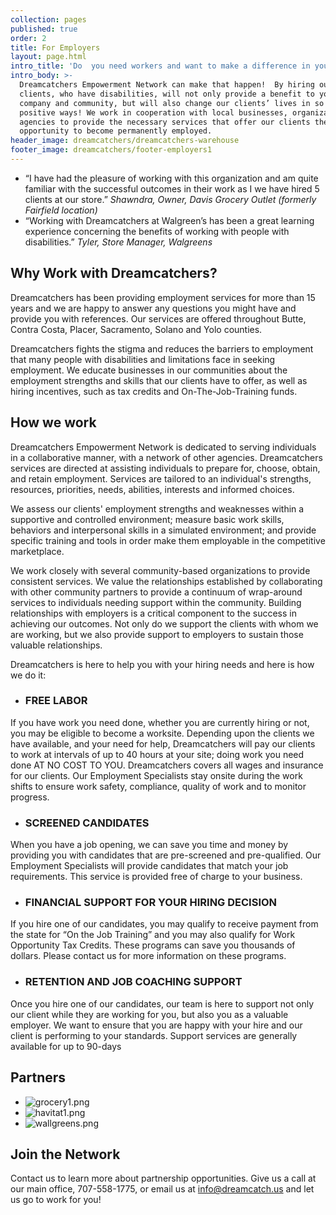 ```yaml
---
collection: pages
published: true
order: 2
title: For Employers
layout: page.html
intro_title: 'Do  you need workers and want to make a difference in your community? '
intro_body: >-
  Dreamcatchers Empowerment Network can make that happen!  By hiring our
  clients, who have disabilities, will not only provide a benefit to your
  company and community, but will also change our clients’ lives in so many
  positive ways! We work in cooperation with local businesses, organizations and
  agencies to provide the necessary services that offer our clients the
  opportunity to become permanently employed.
header_image: dreamcatchers/dreamcatchers-warehouse
footer_image: dreamcatchers/footer-employers1
---
```


- “I have had the pleasure of working with this organization and am quite familiar with the successful outcomes in their work as I we have hired 5 clients at our store.” _Shawndra, Owner, Davis Grocery Outlet (formerly Fairfield location)_
- “Working with Dreamcatchers at Walgreen’s has been a great learning experience concerning the benefits of working with people with disabilities.” _Tyler, Store Manager, Walgreens_

## Why Work with Dreamcatchers?
Dreamcatchers has been providing employment services for more than 15 years and  we are happy to answer any questions you might have and provide you with references. Our services are offered throughout Butte, Contra Costa, Placer, Sacramento, Solano and Yolo counties.

Dreamcatchers fights the stigma and reduces the barriers to employment that many people with disabilities and limitations face in seeking employment. We educate businesses in our communities about the employment strengths and skills that our clients have to offer, as well as hiring incentives, such as tax credits and On-The-Job-Training funds. 

## How we work
Dreamcatchers Empowerment Network is dedicated to serving individuals in a collaborative manner, with a network of other agencies. Dreamcatchers services are directed at assisting individuals to prepare for, choose, obtain, and retain employment. Services are tailored to an individual's strengths, resources, priorities, needs, abilities, interests and informed choices.

We assess our clients' employment strengths and weaknesses within a supportive and controlled environment; measure basic work skills, behaviors and interpersonal skills in a simulated environment; and provide specific training and tools in order make them employable in the competitive marketplace.

We work closely with several community-based organizations to provide consistent services. We value the relationships established by collaborating with other community partners to provide a continuum of wrap-around services to individuals needing support within the community. Building relationships with employers is a critical component to the success in achieving our outcomes. Not only do we support the clients with whom we are working, but we also provide support to employers to sustain those valuable relationships.  

Dreamcatchers is here to help you with your hiring needs and here is how we do it:

- ### FREE LABOR
If you have work you need done, whether you are currently hiring or not, you may be eligible to become a worksite. Depending upon the clients we have available, and your need for help, Dreamcatchers will pay our clients to work at intervals of up to 40 hours at your site; doing work you need done AT NO COST TO YOU.   Dreamcatchers covers all wages and insurance for our clients. Our Employment Specialists stay onsite during the work shifts  to ensure work safety, compliance, quality of work and to monitor progress.
 
- ### SCREENED CANDIDATES
When you have a job opening, we can save you time and money by providing you with candidates that are pre-screened and pre-qualified. Our Employment Specialists will provide candidates that match your job requirements.  This service is provided free of charge to your business.
 
- ### FINANCIAL SUPPORT FOR YOUR HIRING DECISION
If you hire one of our candidates, you may qualify to receive payment from the state for “On the Job Training” and you may also qualify for Work Opportunity Tax Credits. These programs can save you thousands of dollars. Please contact us for more information on these programs.
 
- ### RETENTION AND JOB COACHING SUPPORT
Once you hire one of our candidates, our team is here to support not only our client while they are working for you, but also you as a valuable employer.  We want to ensure that you are happy with your hire and our client is performing to your standards.  Support services are generally available for up to 90-days


## Partners
- ![grocery1.png](/content/media/grocery1.png)
- ![havitat1.png](/content/media/havitat1.png)
- ![wallgreens.png](/content/media/wallgreens.png)



## Join the Network
Contact us to learn more about partnership opportunities. Give us a call at our main office, 707-558-1775, or email us at [info@dreamcatch.us](mailto:info@dreamcatch.us) and let us go to work for you!
